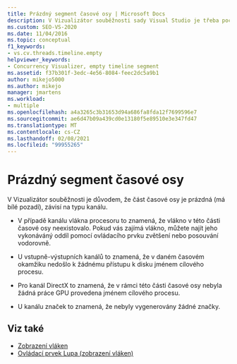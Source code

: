 ```yaml
---
title: Prázdný segment časové osy | Microsoft Docs
description: V Vizualizátor souběžnosti sady Visual Studio je třeba pochopit důvody, proč může být sekce časové osy prázdná (má bílé pozadí) pro druh kanálu.
ms.custom: SEO-VS-2020
ms.date: 11/04/2016
ms.topic: conceptual
f1_keywords:
- vs.cv.threads.timeline.empty
helpviewer_keywords:
- Concurrency Visualizer, empty timeline segment
ms.assetid: f37b301f-3edc-4e56-8084-feec2dc5a9b1
author: mikejo5000
ms.author: mikejo
manager: jmartens
ms.workload:
- multiple
ms.openlocfilehash: a4a3265c3b31653d94a686fa8fda12f7699596e7
ms.sourcegitcommit: ae6d47b09a439cd0e13180f5e89510e3e347fd47
ms.translationtype: MT
ms.contentlocale: cs-CZ
ms.lasthandoff: 02/08/2021
ms.locfileid: "99955265"
---
```

# <a name="empty-timeline-segment"></a>Prázdný segment časové osy
V Vizualizátor souběžnosti je důvodem, že část časové osy je prázdná (má bílé pozadí), závisí na typu kanálu.

- V případě kanálu vlákna procesoru to znamená, že vlákno v této části časové osy neexistovalo. Pokud vás zajímá vlákno, můžete najít jeho vykonáváný oddíl pomocí ovládacího prvku zvětšení nebo posouvání vodorovně.

- U vstupně-výstupních kanálů to znamená, že v daném časovém okamžiku nedošlo k žádnému přístupu k disku jménem cílového procesu.

- Pro kanál DirectX to znamená, že v rámci této části časové osy nebyla žádná práce GPU provedena jménem cílového procesu.

- U kanálu značek to znamená, že nebyly vygenerovány žádné značky.

## <a name="see-also"></a>Viz také
- [Zobrazení vláken](../profiling/threads-view-parallel-performance.md)
- [Ovládací prvek Lupa (zobrazení vláken)](../profiling/zoom-control-threads-view.md)